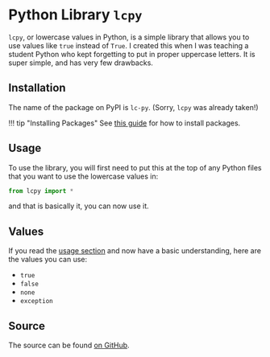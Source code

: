 # Python Library `lcpy`

`lcpy`, or lowercase values in Python, is a simple library that allows you to use values like `true` instead of `True`.
I created this when I was teaching a student Python who kept forgetting to put in proper uppercase letters.
It is super simple, and has very few drawbacks.

## Installation

The name of the package on PyPI is `lc-py`. (Sorry, `lcpy` was already taken!)

!!! tip "Installing Packages"
    See [this guide](https://packaging.python.org/tutorials/installing-packages/) for how to install packages.

## Usage

To use the library, you will first need to put this at the top of any Python files that you want to use the lowercase values in:

```python
from lcpy import *
```

and that is basically it, you can now use it.

## Values

If you read the [usage section](#usage) and now have a basic understanding, here are the values you can use:

* `true`
* `false`
* `none`
* `exception`

## Source

The source can be found [on GitHub](https://github.com/RDIL/lcpy).
